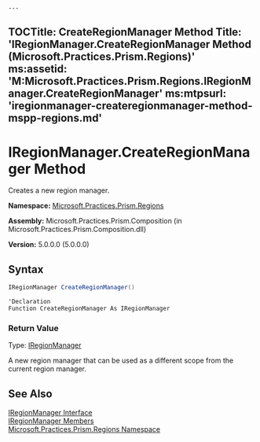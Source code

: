     ---
TOCTitle: CreateRegionManager Method
Title: 'IRegionManager.CreateRegionManager Method (Microsoft.Practices.Prism.Regions)'
ms:assetid: 'M:Microsoft.Practices.Prism.Regions.IRegionManager.CreateRegionManager'
ms:mtpsurl: 'iregionmanager-createregionmanager-method-mspp-regions.md'
---

# IRegionManager.CreateRegionManager Method

Creates a new region manager.

**Namespace:** [Microsoft.Practices.Prism.Regions](/patterns-practices/reference/mspp-regions-namespace)

**Assembly:** Microsoft.Practices.Prism.Composition (in Microsoft.Practices.Prism.Composition.dll)

**Version:** 5.0.0.0 (5.0.0.0)

## Syntax

```C#
IRegionManager CreateRegionManager()
```

```VB
'Declaration
Function CreateRegionManager As IRegionManager
```

### Return Value

Type: [IRegionManager](/patterns-practices/reference/iregionmanager-interface-mspp-regions)

A new region manager that can be used as a different scope from the current region manager.

## See Also

[IRegionManager Interface](/patterns-practices/reference/iregionmanager-interface-mspp-regions)<br/>
[IRegionManager Members](/patterns-practices/reference/iregionmanager-members-mspp-regions)<br/>
[Microsoft.Practices.Prism.Regions Namespace](/patterns-practices/reference/mspp-regions-namespace)<br/>